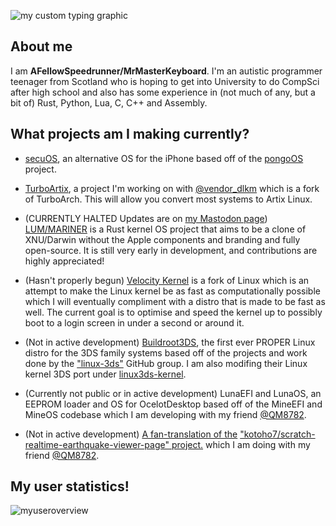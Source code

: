 ![my custom typing graphic](https://readme-typing-svg.herokuapp.com/?font=Ubuntu&size=44&duration=2000&pause=1000&color=F3C0FB&repeat=false&random=false&height=70&width=500&lines=Welcome+to+my+profile!)
## About me
I am **AFellowSpeedrunner/MrMasterKeyboard**. I'm an autistic programmer teenager from Scotland who is hoping to get into University to do CompSci after high school and also has some experience in (not much of any, but a bit of) Rust, Python, Lua, C, C++ and Assembly.

## What projects am I making currently?
- [secuOS](https://github.com/AFellowSpeedrunner/secuOS), an alternative OS for the iPhone based off of the [pongoOS](https://github.com/checkra1n/PongoOS) project.

- [TurboArtix](https://github.com/AFellowSpeedrunner/turboartix), a project I'm working on with [@vendor_dlkm](https://github.com/vendor_dlkm) which is a fork of TurboArch. This will allow you convert most systems to Artix Linux.

- (CURRENTLY HALTED Updates are on [my Mastodon page](https://mastodon.social/@MrMasterKeyboard)) [LUM/MARINER](https://github.com/AFellowSpeedrunner/LUM-MARINER) is a Rust kernel OS project that aims to be a clone of XNU/Darwin without the Apple components and branding and fully open-source. It is still very early in development, and contributions are highly appreciated!

- (Hasn't properly begun) [Velocity Kernel](https://github.com/AFellowSpeedrunner/velocitykernel-linux) is a fork of Linux which is an attempt to make the Linux kernel be as fast as computationally possible which I will eventually compliment with a distro that is made to be fast as well. The current goal is to optimise and speed the kernel up to possibly boot to a login screen in under a second or around it.

- (Not in active development) [Buildroot3DS](https://github.com/AFellowSpeedrunner/Buildroot3DS), the first ever PROPER Linux distro for the 3DS family systems based off of the projects and work done by the ["linux-3ds"](https://github.com/linux-3ds) GitHub group. I am also modifing their Linux kernel 3DS port under [linux3ds-kernel](https://github.com/AFellowSpeedrunner/linux3ds-kernel).

- (Currently not public or in active development) LunaEFI and LunaOS, an EEPROM loader and OS for OcelotDesktop based off of the MineEFI and MineOS codebase which I am developing with my friend [@QM8782](https://github.com/QM8782).

- (Not in active development) [A fan-translation of the](https://github.com/AFellowSpeedrunner/scratch-realtime-earthquake-viewer-page-english) ["kotoho7/scratch-realtime-earthquake-viewer-page" project.](https://github.com/kotoho7/scratch-realtime-earthquake-viewer-page) which I am doing with my friend [@QM8782](https://github.com/QM8782).

## My user statistics!
![myuseroverview](https://github-readme-stats.vercel.app/api?username=afellowspeedrunner&show_icons=true&theme=dark)
